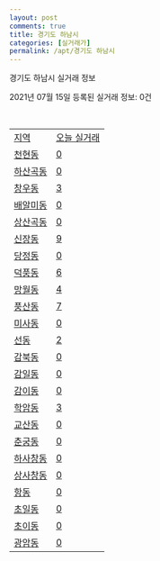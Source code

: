 ```yaml
---
layout: post
comments: true
title: 경기도 하남시
categories: [실거래가]
permalink: /apt/경기도 하남시
---
```


경기도 하남시 실거래 정보

2021년 07월 15일 등록된 실거래 정보: 0건

<script type="text/javascript">
  google.charts.load('current', {'packages':['corechart']});
  google.charts.setOnLoadCallback(drawChart);

  function drawChart() {
    var data = google.visualization.arrayToDataTable([['거래일', '매매', '전월세', '전매'], ['20-07', 179, 454, 1], ['20-08', 243, 575, 0], ['20-09', 178, 604, 0], ['20-10', 191, 553, 1], ['20-11', 254, 611, 1], ['20-12', 405, 636, 0], ['21-01', 392, 1026, 0], ['21-02', 185, 763, 0], ['21-03', 194, 754, 0], ['21-04', 134, 467, 1], ['21-05', 272, 493, 3], ['21-06', 105, 462, 9], ['21-07', 5, 94, 3]]);

    var options = {
      title: '최근 1년간 유형별 거래량 추이',
      legend: { position: 'bottom' }
    };

    var chart = new google.visualization.LineChart(document.getElementById('columnchart_material'));
    chart.draw(data, (options));
  }
</script>

<div id="columnchart_material" style="width: 95%; margin-left: -35px"></div>
<br>
<table class="sortable">
  <tr>
    <td><a href="#">지역</a></td>
    <td><a href="#">오늘 실거래</a></td>
  </tr>

  
  <tr class="item">
    <td><a href="경기도 하남시 천현동">천현동</a></td>
    <td><a href="경기도 하남시 천현동">0</a></td>
  </tr>
    

  <tr class="item">
    <td><a href="경기도 하남시 하산곡동">하산곡동</a></td>
    <td><a href="경기도 하남시 하산곡동">0</a></td>
  </tr>
    

  <tr class="item">
    <td><a href="경기도 하남시 창우동">창우동</a></td>
    <td><a href="경기도 하남시 창우동">3</a></td>
  </tr>
    

  <tr class="item">
    <td><a href="경기도 하남시 배알미동">배알미동</a></td>
    <td><a href="경기도 하남시 배알미동">0</a></td>
  </tr>
    

  <tr class="item">
    <td><a href="경기도 하남시 상산곡동">상산곡동</a></td>
    <td><a href="경기도 하남시 상산곡동">0</a></td>
  </tr>
    

  <tr class="item">
    <td><a href="경기도 하남시 신장동">신장동</a></td>
    <td><a href="경기도 하남시 신장동">9</a></td>
  </tr>
    

  <tr class="item">
    <td><a href="경기도 하남시 당정동">당정동</a></td>
    <td><a href="경기도 하남시 당정동">0</a></td>
  </tr>
    

  <tr class="item">
    <td><a href="경기도 하남시 덕풍동">덕풍동</a></td>
    <td><a href="경기도 하남시 덕풍동">6</a></td>
  </tr>
    

  <tr class="item">
    <td><a href="경기도 하남시 망월동">망월동</a></td>
    <td><a href="경기도 하남시 망월동">4</a></td>
  </tr>
    

  <tr class="item">
    <td><a href="경기도 하남시 풍산동">풍산동</a></td>
    <td><a href="경기도 하남시 풍산동">7</a></td>
  </tr>
    

  <tr class="item">
    <td><a href="경기도 하남시 미사동">미사동</a></td>
    <td><a href="경기도 하남시 미사동">0</a></td>
  </tr>
    

  <tr class="item">
    <td><a href="경기도 하남시 선동">선동</a></td>
    <td><a href="경기도 하남시 선동">2</a></td>
  </tr>
    

  <tr class="item">
    <td><a href="경기도 하남시 감북동">감북동</a></td>
    <td><a href="경기도 하남시 감북동">0</a></td>
  </tr>
    

  <tr class="item">
    <td><a href="경기도 하남시 감일동">감일동</a></td>
    <td><a href="경기도 하남시 감일동">0</a></td>
  </tr>
    

  <tr class="item">
    <td><a href="경기도 하남시 감이동">감이동</a></td>
    <td><a href="경기도 하남시 감이동">0</a></td>
  </tr>
    

  <tr class="item">
    <td><a href="경기도 하남시 학암동">학암동</a></td>
    <td><a href="경기도 하남시 학암동">3</a></td>
  </tr>
    

  <tr class="item">
    <td><a href="경기도 하남시 교산동">교산동</a></td>
    <td><a href="경기도 하남시 교산동">0</a></td>
  </tr>
    

  <tr class="item">
    <td><a href="경기도 하남시 춘궁동">춘궁동</a></td>
    <td><a href="경기도 하남시 춘궁동">0</a></td>
  </tr>
    

  <tr class="item">
    <td><a href="경기도 하남시 하사창동">하사창동</a></td>
    <td><a href="경기도 하남시 하사창동">0</a></td>
  </tr>
    

  <tr class="item">
    <td><a href="경기도 하남시 상사창동">상사창동</a></td>
    <td><a href="경기도 하남시 상사창동">0</a></td>
  </tr>
    

  <tr class="item">
    <td><a href="경기도 하남시 항동">항동</a></td>
    <td><a href="경기도 하남시 항동">0</a></td>
  </tr>
    

  <tr class="item">
    <td><a href="경기도 하남시 초일동">초일동</a></td>
    <td><a href="경기도 하남시 초일동">0</a></td>
  </tr>
    

  <tr class="item">
    <td><a href="경기도 하남시 초이동">초이동</a></td>
    <td><a href="경기도 하남시 초이동">0</a></td>
  </tr>
    

  <tr class="item">
    <td><a href="경기도 하남시 광암동">광암동</a></td>
    <td><a href="경기도 하남시 광암동">0</a></td>
  </tr>
    


</table>


    